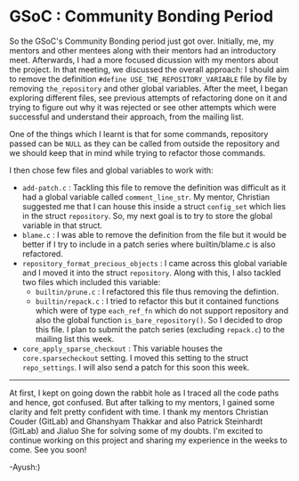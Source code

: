 # GSoC : Community Bonding Period
  
So the GSoC's Community Bonding period just got over.
Initially, me, my mentors and other mentees along with their mentors had an introductory meet.  Afterwards,  I had a more focused dicussion with my mentors about the project. In that meeting, we discussed the overall approach: I should aim to remove the definition `#define USE_THE_REPOSITORY_VARIABLE` file by file by removing `the_repository` and other global variables. 
 After the meet, I began exploring different files, see previous attempts of refactoring done on it and trying to figure out why it was rejected or see other attempts which were successful and understand their approach, from the mailing list. 

One of the things which I learnt is that for some commands, repository passed can be `NULL` as they can be called from outside the repository and we should keep that in mind while trying to refactor those commands.

I then chose few files and global variables to work with:
 
- `add-patch.c`  : Tackling this file to remove the definition was difficult as it had a global variable called `comment_line_str`. My mentor, Christian suggested me that I can house this inside a struct `config_set` which lies in the struct `repository`. So, my next goal is to try to store the global variable in that struct.
- `blame.c` : I was able to remove the definition from the file but it would be better if I try to include in a patch series where builtin/blame.c is also refactored.
- `repository_format_precious_objects` : I came across this global variable and I moved it into the struct `repository`. Along with this, I also tackled two files which included this variable: 
  - `builtin/prune.c` : I refactored this file thus removing the defintion.
  - `builtin/repack.c` : I tried to refactor this but it contained functions which were of type `each_ref_fn` which do not support repository and also the global function `is_bare_repository()`.  So I decided to drop this file. 
  I plan to submit the patch series (excluding `repack.c`) to the mailing list this week.
- `core_apply_sparse_checkout` : This variable houses the `core.sparsecheckout` setting. I moved this setting to the struct `repo_settings`. I will also send a patch for this soon this week. 

---
At first, I kept on going down the rabbit hole as I traced all the code paths and hence, got confused. But after talking to my mentors, I gained some clarity and felt pretty confident with time. I thank my mentors Christian Couder (GitLab) and Ghanshyam Thakkar and also Patrick Steinhardt (GitLab) and Jialuo She for solving some of my doubts.
I'm excited to continue working on this project and sharing my experience in the weeks to come.
See you soon!

-Ayush:)